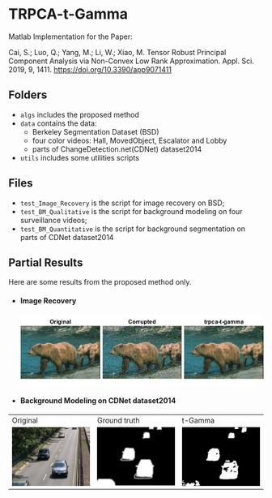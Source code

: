 # TRPCA-t-Gamma

Matlab Implementation for the Paper:

Cai, S.; Luo, Q.; Yang, M.; Li, W.; Xiao, M. Tensor Robust Principal Component Analysis via Non-Convex Low Rank Approximation. Appl. Sci. 2019, 9, 1411. https://doi.org/10.3390/app9071411

## Folders
- `algs` includes the proposed method
- `data` contains the data:
  - Berkeley Segmentation Dataset (BSD)
  - four color videos: Hall, MovedObject, Escalator and Lobby
  - parts of ChangeDetection.net(CDNet) dataset2014
- `utils` includes some utilities scripts

## Files
- `test_Image_Recovery` is the script for image recovery on BSD;
- `test_BM_Qualitative` is the script for background modeling on four surveillance videos;
- `test_BM_Quantitative` is the script for background segmentation on parts of CDNet dataset2014

## Partial Results 
Here are some results from the proposed method only. 
- #### Image Recovery
  ![Image recovery result](https://github.com/Qilun-Luo/TRPCA-t-Gamma/blob/main/results/result_sample_img_recovery.png)
- #### Background Modeling on CDNet dataset2014
 <!---  [Original](results/in000900.jpg "Original") ![Ground truth](results/gt000900.png "Ground truth") ![t-Gamma](results/bin000900.jpg "t-Gamma") --->
 <table width="20%">
  <tr>
    <td>Original</td>
     <td>Ground truth</td>
     <td>t-Gamma</td>
  </tr>
  <tr>
    <td><img src="results/in000900.jpg"></td>
    <td><img src="results/gt000900.png"></td>
    <td><img src="results/bin000900.jpg" ></td>
  </tr>
 </table>
